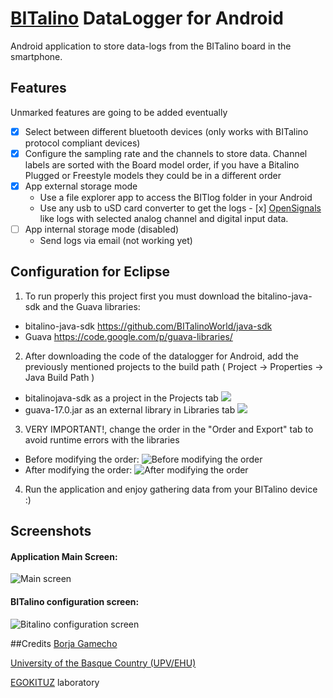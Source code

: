 [BITalino](http://www.bitalino.com) DataLogger for Android
===
Android application to store data-logs from the BITalino board in the smartphone. 

## Features 
Unmarked features are going to be added eventually
- [x] Select between different bluetooth devices (only works with BITalino protocol compliant devices)
- [x] Configure the sampling rate and the channels to store data. Channel labels are sorted with the Board model order, if you have a Bitalino Plugged or Freestyle models they could be in a different order
- [x] App external storage mode 
  - Use a file explorer app to access the BITlog folder in your Android
  - Use any usb to uSD card converter to get the logs 
- [x] [OpenSignals](http://bitalino.com/index.php/software) like logs with selected analog channel and digital input data. 
- [ ] App internal storage mode (disabled)
  - Send logs via email (not working yet)

## Configuration for Eclipse
1. To run properly this project first you must download the bitalino-java-sdk and the Guava libraries: 
  * bitalino-java-sdk https://github.com/BITalinoWorld/java-sdk
  * Guava https://code.google.com/p/guava-libraries/
2. After downloading the code of the datalogger for Android, add the previously mentioned projects to the build path ( Project -> Properties -> Java Build Path )
  * bitalinojava-sdk as a project in the Projects tab 
![](https://github.com/BITalinoWorld/android-datalogger-egokituz/blob/master/readme-images/step-by-step/bitalino-logger-conf-projects.png)
  * guava-17.0.jar as an external library in Libraries tab
![](https://github.com/BITalinoWorld/android-datalogger-egokituz/blob/master/readme-images/step-by-step/bitalino-logger-conf-external-jars.png) 
3. VERY IMPORTANT!, change the order in the "Order and Export" tab to avoid runtime errors with the libraries 
  * Before modifying the order:
![Before modifying the order](https://github.com/BITalinoWorld/android-datalogger-egokituz/blob/master/readme-images/step-by-step/bitalino-logger-conf-before.png)
  * After modifying the order:
![After modifying the order](https://github.com/BITalinoWorld/android-datalogger-egokituz/blob/master/readme-images/step-by-step/bitalino-logger-conf-after.png)

4. Run the application and enjoy gathering data from your BITalino device :)
 
## Screenshots
#### **Application Main Screen:**

![Main screen](https://github.com/BITalinoWorld/android-datalogger-egokituz/blob/master/readme-images/main1.png)

#### **BITalino configuration screen:**

![Bitalino configuration screen](https://github.com/BITalinoWorld/android-datalogger-egokituz/blob/master/readme-images/Configuration.png)

##Credits
[Borja Gamecho](https://github.com/bgamecho)

[University of the Basque Country (UPV/EHU)](http://www.ehu.es/)

[EGOKITUZ](http://www.egokituz.org/) laboratory 
